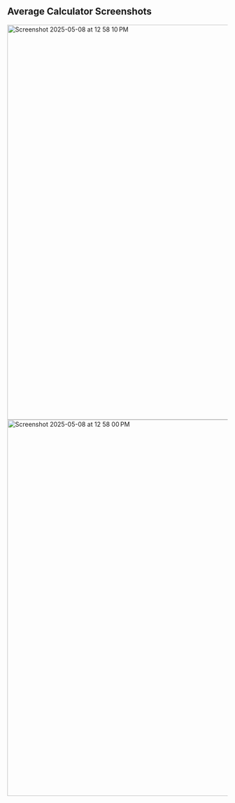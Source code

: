 ## Average Calculator Screenshots
<img width="900" alt="Screenshot 2025-05-08 at 12 58 10 PM" src="https://github.com/user-attachments/assets/90c86f11-5153-45f9-b9c3-80317214c260" />
<img width="858" alt="Screenshot 2025-05-08 at 12 58 00 PM" src="https://github.com/user-attachments/assets/35e8dcbb-1872-45fb-9653-baea73ceb4d1" />
